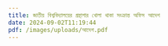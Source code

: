 ```yaml
---
title: জাতীয় বিশ্ববিদ্যালয়ের গ্রন্থাগার খোলা থাকা সংক্রান্ত অফিস আদেশ
date: 2024-09-02T11:19:44
pdf: /images/uploads/আদেশ.pdf
---
```

